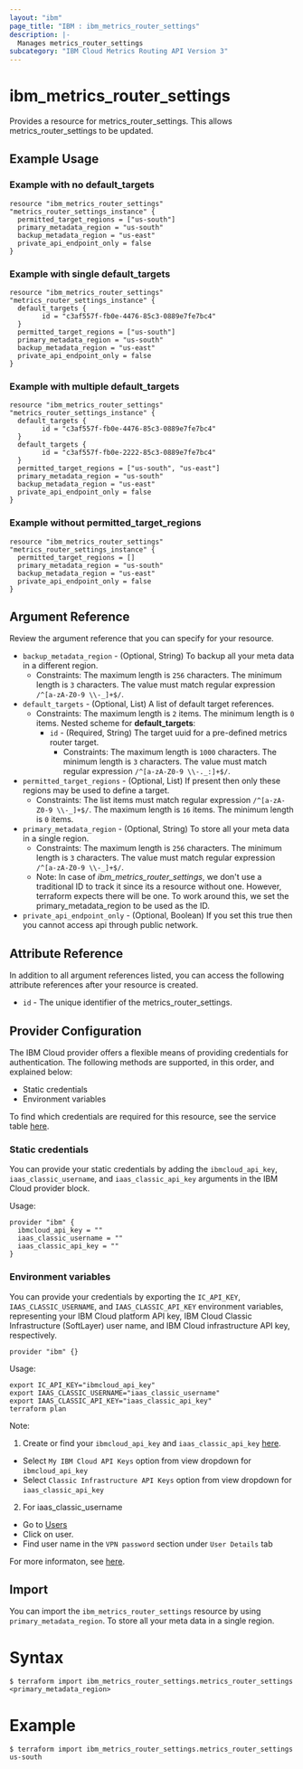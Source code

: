 ```yaml
---
layout: "ibm"
page_title: "IBM : ibm_metrics_router_settings"
description: |-
  Manages metrics_router_settings
subcategory: "IBM Cloud Metrics Routing API Version 3"
---
```


# ibm_metrics_router_settings

Provides a resource for metrics_router_settings. This allows metrics_router_settings to be updated.

## Example Usage

### Example with no default_targets

```hcl
resource "ibm_metrics_router_settings" "metrics_router_settings_instance" {
  permitted_target_regions = ["us-south"]
  primary_metadata_region = "us-south"
  backup_metadata_region = "us-east"
  private_api_endpoint_only = false
}
```

### Example with single default_targets

```hcl
resource "ibm_metrics_router_settings" "metrics_router_settings_instance" {
  default_targets {
		id = "c3af557f-fb0e-4476-85c3-0889e7fe7bc4"
  }
  permitted_target_regions = ["us-south"]
  primary_metadata_region = "us-south"
  backup_metadata_region = "us-east"
  private_api_endpoint_only = false
}
```

### Example with multiple default_targets

```hcl
resource "ibm_metrics_router_settings" "metrics_router_settings_instance" {
  default_targets {
		id = "c3af557f-fb0e-4476-85c3-0889e7fe7bc4"
  }
  default_targets {
		id = "c3af557f-fb0e-2222-85c3-0889e7fe7bc4"
  }
  permitted_target_regions = ["us-south", "us-east"]
  primary_metadata_region = "us-south"
  backup_metadata_region = "us-east"
  private_api_endpoint_only = false
}
```

### Example without permitted_target_regions

```hcl
resource "ibm_metrics_router_settings" "metrics_router_settings_instance" {
  permitted_target_regions = []
  primary_metadata_region = "us-south"
  backup_metadata_region = "us-east"
  private_api_endpoint_only = false
}
```

## Argument Reference

Review the argument reference that you can specify for your resource.

* `backup_metadata_region` - (Optional, String) To backup all your meta data in a different region.
  * Constraints: The maximum length is `256` characters. The minimum length is `3` characters. The value must match regular expression `/^[a-zA-Z0-9 \\-_]+$/`.
* `default_targets` - (Optional, List) A list of default target references.
  * Constraints: The maximum length is `2` items. The minimum length is `0` items.
Nested scheme for **default_targets**:
	* `id` - (Required, String) The target uuid for a pre-defined metrics router target.
	  * Constraints: The maximum length is `1000` characters. The minimum length is `3` characters. The value must match regular expression `/^[a-zA-Z0-9 \\-._:]+$/`.
* `permitted_target_regions` - (Optional, List) If present then only these regions may be used to define a target.
  * Constraints: The list items must match regular expression `/^[a-zA-Z0-9 \\-_]+$/`. The maximum length is `16` items. The minimum length is `0` items.
* `primary_metadata_region` - (Optional, String) To store all your meta data in a single region.
  * Constraints: The maximum length is `256` characters. The minimum length is `3` characters. The value must match regular expression `/^[a-zA-Z0-9 \\-_]+$/`.
  * Note: In case of _ibm_metrics_router_settings_, we don't use a traditional ID to track it since its a resource without one. However, terraform expects there will be one. To work around this, we set the primary_metadata_region to be used as the ID.
* `private_api_endpoint_only` - (Optional, Boolean) If you set this true then you cannot access api through public network.

## Attribute Reference

In addition to all argument references listed, you can access the following attribute references after your resource is created.

* `id` - The unique identifier of the metrics_router_settings.

## Provider Configuration

The IBM Cloud provider offers a flexible means of providing credentials for authentication. The following methods are supported, in this order, and explained below:

- Static credentials
- Environment variables

To find which credentials are required for this resource, see the service table [here](https://cloud.ibm.com/docs/ibm-cloud-provider-for-terraform?topic=ibm-cloud-provider-for-terraform-provider-reference#required-parameters).

### Static credentials

You can provide your static credentials by adding the `ibmcloud_api_key`, `iaas_classic_username`, and `iaas_classic_api_key` arguments in the IBM Cloud provider block.

Usage:
```
provider "ibm" {
  ibmcloud_api_key = ""
  iaas_classic_username = ""
  iaas_classic_api_key = ""
}
```

### Environment variables

You can provide your credentials by exporting the `IC_API_KEY`, `IAAS_CLASSIC_USERNAME`, and `IAAS_CLASSIC_API_KEY` environment variables, representing your IBM Cloud platform API key, IBM Cloud Classic Infrastructure (SoftLayer) user name, and IBM Cloud infrastructure API key, respectively.

```
provider "ibm" {}
```

Usage:
```
export IC_API_KEY="ibmcloud_api_key"
export IAAS_CLASSIC_USERNAME="iaas_classic_username"
export IAAS_CLASSIC_API_KEY="iaas_classic_api_key"
terraform plan
```

Note:

1. Create or find your `ibmcloud_api_key` and `iaas_classic_api_key` [here](https://cloud.ibm.com/iam/apikeys).
  - Select `My IBM Cloud API Keys` option from view dropdown for `ibmcloud_api_key`
  - Select `Classic Infrastructure API Keys` option from view dropdown for `iaas_classic_api_key`
2. For iaas_classic_username
  - Go to [Users](https://cloud.ibm.com/iam/users)
  - Click on user.
  - Find user name in the `VPN password` section under `User Details` tab

For more informaton, see [here](https://registry.terraform.io/providers/IBM-Cloud/ibm/latest/docs#authentication).

## Import

You can import the `ibm_metrics_router_settings` resource by using `primary_metadata_region`. To store all your meta data in a single region.

# Syntax
```
$ terraform import ibm_metrics_router_settings.metrics_router_settings <primary_metadata_region>
```

# Example
```
$ terraform import ibm_metrics_router_settings.metrics_router_settings us-south
```
